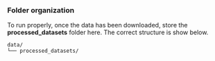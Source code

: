 ### Folder organization

To run properly, once the data has been downloaded, store the __processed_datasets__ folder here. The correct structure is show below.
```
data/
└── processed_datasets/
```
